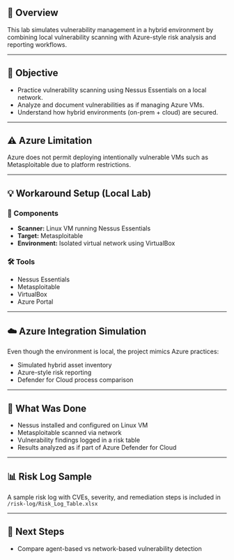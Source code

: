 ## 📘 Overview
This lab simulates vulnerability management in a hybrid environment by combining local vulnerability scanning with Azure-style risk analysis and reporting workflows.

---

## 🎯 Objective
- Practice vulnerability scanning using Nessus Essentials on a local network.
- Analyze and document vulnerabilities as if managing Azure VMs.
- Understand how hybrid environments (on-prem + cloud) are secured.

---

## ⚠️ Azure Limitation
Azure does not permit deploying intentionally vulnerable VMs such as Metasploitable due to platform restrictions.

---

## 💡 Workaround Setup (Local Lab)

### 🔧 Components
- **Scanner:** Linux VM running Nessus Essentials
- **Target:** Metasploitable
- **Environment:** Isolated virtual network using VirtualBox

### 🛠️ Tools
- Nessus Essentials
- Metasploitable 
- VirtualBox
- Azure Portal

---

## ☁️ Azure Integration Simulation
Even though the environment is local, the project mimics Azure practices:

- Simulated hybrid asset inventory
- Azure-style risk reporting
- Defender for Cloud process comparison

---

## 📝 What Was Done
- Nessus installed and configured on Linux VM
- Metasploitable scanned via network
- Vulnerability findings logged in a risk table
- Results analyzed as if part of Azure Defender for Cloud

---

## 📊 Risk Log Sample
A sample risk log with CVEs, severity, and remediation steps is included in `/risk-log/Risk_Log_Table.xlsx`

---

## 🚀 Next Steps
- Compare agent-based vs network-based vulnerability detection
